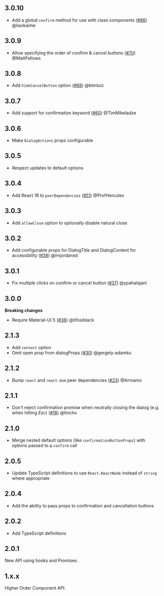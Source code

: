 ## 3.0.10

- Add a global `confirm` method for use with class components ([#86](https://github.com/jonatanklosko/material-ui-confirm/pull/86)) @liaokaime

## 3.0.9

- Allow specifying the order of confirm & cancel buttons ([#70](https://github.com/jonatanklosko/material-ui-confirm/pull/70)) @MattFellows

## 3.0.8

- Add `hideCancelButton` option ([#68](https://github.com/jonatanklosko/material-ui-confirm/pull/68)) @btmluiz

## 3.0.7

- Add support for confirmation keyword ([#60](https://github.com/jonatanklosko/material-ui-confirm/pull/60)) @TimMikeladze

## 3.0.6

- Make `DialogActions` props configurable

## 3.0.5

- Respect updates to default options

## 3.0.4

- Add React 18 to `peerDependencies` ([#51](https://github.com/jonatanklosko/material-ui-confirm/pull/51)) @ProfHercules

## 3.0.3

- Add `allowClose` option to optionally disable natural close

## 3.0.2

- Add configurable props for DialogTitle and DialogContent for accessibility ([#38](https://github.com/jonatanklosko/material-ui-confirm/pull/38)) @imjordanxd

## 3.0.1

- Fix multiple clicks on confirm or cancel button ([#37](https://github.com/jonatanklosko/material-ui-confirm/pull/37)) @ypahalajani

## 3.0.0

**Breaking changes**

- Require Material-UI 5 ([#36](https://github.com/jonatanklosko/material-ui-confirm/pull/36)) @tifosiblack

## 2.1.3

- Add `content` option
- Omit open prop from dialogProps ([#30](https://github.com/jonatanklosko/material-ui-confirm/pull/30)) @gergely-adamku

## 2.1.2

- Bump `react` and `react-dom` peer dependencies ([#23](https://github.com/jonatanklosko/material-ui-confirm/pull/23)) @Armanio

## 2.1.1

- Don't reject confirmation promise when neutrally closing the dialog (e.g. when hitting _Esc_) ([#18](https://github.com/jonatanklosko/material-ui-confirm/pull/18)) @tincho

## 2.1.0

- Merge nested default options (like `confirmationButtonProps`) with options passed to a `confirm` call

## 2.0.5

- Update TypeScript definitions to use `React.ReactNode` instead of `string` where appropriate

## 2.0.4

- Add the ability to pass props to confirmation and cancellation buttons

## 2.0.2

- Add TypeScript definitions

## 2.0.1

New API using hooks and Promises.

## 1.x.x

Higher Order Component API.
